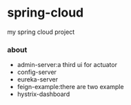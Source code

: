 # spring-cloud

my spring cloud project

### about
- admin-server:a third ui for actuator
- config-server
- eureka-server
- feign-example:there are two example
- hystrix-dashboard
